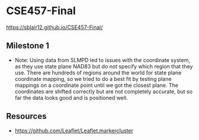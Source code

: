 # CSE457-Final

https://sblair12.github.io/CSE457-Final/

## Milestone 1
 * Note: Using data from SLMPD led to issues with the coordinate system, as they use state plane NAD83 but do not specify which region that they use. There are hundreds of regions around the world for state plane coordinate mapping, so we tried to do a best fit by testing plane mappings on a coordinate point until we got the closest plane. The coordinates are shifted correctly but are not completely accurate, but so far the data looks good and is positioned well.
 
 ## Resources
  * https://github.com/Leaflet/Leaflet.markercluster
